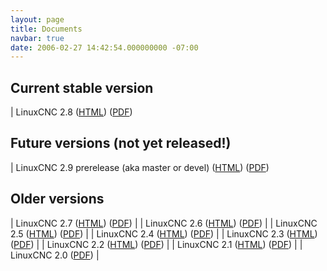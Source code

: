 ```yaml
---
layout: page
title: Documents
navbar: true
date: 2006-02-27 14:42:54.000000000 -07:00
---
```


## Current stable version

| LinuxCNC 2.8 ([HTML](http://linuxcnc.org/docs/stable/html/)) ([PDF](http://linuxcnc.org/docs/stable/pdf))

## Future versions (not yet released!)


| LinuxCNC 2.9 prerelease (aka master or devel) ([HTML](http://linuxcnc.org/docs/devel/html/)) ([PDF](http://linuxcnc.org/docs/devel/pdf))


## Older versions

| LinuxCNC 2.7 ([HTML](http://linuxcnc.org/docs/2.7/html/)) ([PDF](http://linuxcnc.org/docs/2.7/pdf)) |
| LinuxCNC 2.6 ([HTML](http://linuxcnc.org/docs/2.6/html/)) ([PDF](http://linuxcnc.org/docs/2.6/pdf)) |
| LinuxCNC 2.5 ([HTML](http://linuxcnc.org/docs/2.5/html/)) ([PDF](http://linuxcnc.org/docs/2.5/pdf)) |
| LinuxCNC 2.4 ([HTML](http://linuxcnc.org/docs/2.4/html/)) ([PDF](http://linuxcnc.org/docs/2.4/)) |
| LinuxCNC 2.3 ([HTML](http://linuxcnc.org/docs/2.3/html/)) ([PDF](http://linuxcnc.org/docs/2.3/)) |
| LinuxCNC 2.2 ([HTML](http://linuxcnc.org/docs/2.2/html/)) ([PDF](http://linuxcnc.org/docs/2.2/)) |
| LinuxCNC 2.1 ([HTML](http://linuxcnc.org/docs/2.1/html)) ([PDF](http://linuxcnc.org/docs/2.1/)) |
| LinuxCNC 2.0 ([PDF](http://linuxcnc.org/docs/2.0/)) |
